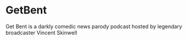 # GetBent
Get Bent is a darkly comedic news parody podcast hosted by legendary broadcaster Vincent Skinwell

